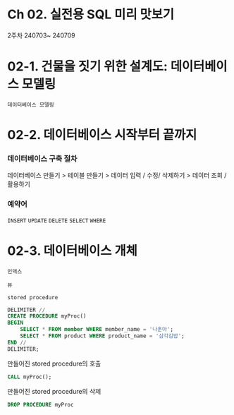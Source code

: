 # Ch 02. 실전용 SQL 미리 맛보기

2주차 240703~ 240709

# 02-1. 건물을 짓기 위한 설계도: 데이터베이스 모델링

`데이터베이스 모델링`

# 02-2. 데이터베이스 시작부터 끝까지

### 데이터베이스 구축 절차

데이터베이스 만들기 > 테이블 만들기 > 데이터 입력 / 수정/ 삭제하기 > 데이터 조회 / 활용하기 

### 예약어

`INSERT` `UPDATE` `DELETE` `SELECT` `WHERE`

# 02-3. 데이터베이스 개체

`인덱스`

`뷰`

`stored procedure`

```sql
DELIMITER //
CREATE PROCEDURE myProc()
BEGIN
	SELECT * FROM member WHERE member_name = '나훈아';
	SELECT * FROM product WHERE product_name = '삼각김밥';
END //
DELIMITER;
```

만들어진 stored procedure의 호출

```sql
CALL myProc();
```

만들어진 stored procedure의 삭제

```sql
DROP PROCEDURE myProc
```